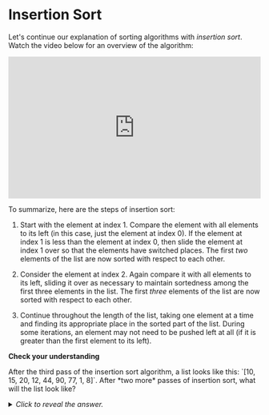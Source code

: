 # Insertion Sort

Let's continue our explanation of sorting algorithms with *insertion sort*. Watch the video below for an overview of the algorithm:

<div
  style="position: relative; padding-bottom: 56.25%; height: 0;">
  <iframe
    src="https://www.youtube.com/watch?v=JU767SDMDvA"
    title="YouTube video player"
    frameborder="0"
    allow="accelerometer; autoplay; clipboard-write; encrypted-media; gyroscope; picture-in-picture"
    allowfullscreen
    style="position: absolute; top: 0; left: 0; width: 100%; height: 100%;">
  </iframe>
</div>

To summarize, here are the steps of insertion sort:

1. Start with the element at index 1. Compare the element with all elements to its left (in this case, just the element at index 0). If the element at index 1 is less than the element at index 0, then slide the element at index 1 over so that the elements have switched places. The first *two* elements of the list are now sorted with respect to each other.

2. Consider the element at index 2. Again compare it with all elements to its left, sliding it over as necessary to maintain sortedness among the first three elements in the list. The first *three* elements of the list are now sorted with respect to each other.

3. Continue throughout the length of the list, taking one element at a time and finding its appropriate place in the sorted part of the list. During some iterations, an element may not need to be pushed left at all (if it is greater than the first element to its left).

<aside>
<b>Check your understanding</b>
<p>After the third pass of the insertion sort algorithm, a list looks like this: `[10, 15, 20, 12, 44, 90, 77, 1, 8]`. After *two more* passes of insertion sort, what will the list look like?</p>
<details>
<summary>
<i>Click to reveal the answer.</i>
</summary>
<p><b>Answer.</b>The fourth iteration of insertion sort will focus on the 12, and push it to the left two spaces to  will look for the minimum element starting from index 3 in the list. In the unsorted portion of the list, 45 is the minimum element. Therefore, it will be swapped with the element at index 3, making this list: <code>[20, 38, 44, 45, 77, 90, 81]</code>.</p>
</details>
</aside>


